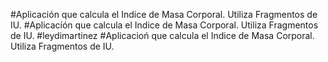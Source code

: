 #Aplicación que calcula el Indice de Masa Corporal. Utiliza Fragmentos de IU.
#Aplicacíón que calcula el Indice de Masa Corporal. Utiliza Fragmentos de IU.
#leydimartinez
#Aplicacioń que calcula el Indice de Masa Corporal. Utiliza Fragmentos de IU.

